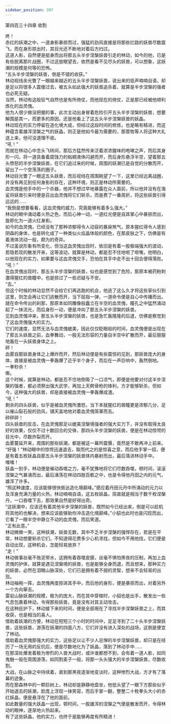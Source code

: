 ```yaml
---
sidebar_position: 397
---
```

 第四百三十四章 收割


咚！  
赤红的妖潮之中，一道身影暴掠而过，强猛的劲风直接是将那些拦路的妖兽尽数震飞，而在身形掠出时，其目光还不断地对着后方扫过。  
这道人影，自然便是挺身而出将那五头半步涅槃妖兽引走的林动，如今的他，已是有些脱离那片战圈，不过这放眼望去，依然是看不见尽头的妖兽，可以想象，这妖潮的规模是何等的恐怖。  
“五头半步涅槃的妖兽，倒是不错的收获。”  
林动视线余光瞥了一眼越来越近的五头半步涅槃妖兽，说出来的低声喃喃自语，却是足以将很多人震傻过去，被五头如此强大的妖兽追杀着，就算是半步涅槃的强者也必死无疑。  
当然，林动有这般狂气自然也是有所倚仗，而他现在的倚仗，正是那已经被他顺利炼化的血灵傀。  
他为人很少做没把握的事，此次主动出身冒着危险引开五头半步涅槃的妖兽，想要解围是其一，而更多的原因，还是他看上了这五头半步涅槃妖兽的妖晶。  
林动现在的实力停留在造化境大成，但经过这段时间的修炼，也是略有精进，而这种蕴含着雄浑涅槃之气的妖晶，则正是他如今最为需要的，那晋牧等人将这种大礼送上来，他可没道理不收。  
“吼！”  
而就在林动心中念头飞转间，那后方猛然传来泛着浓浓腥味的咆哮之声，而后其身形一闪，将一道具备着腐蚀力的粘稠液体闪避而开，而后身形悬浮半空，望着那五头愤怒的半步涅槃妖兽，在它们追过来的时候，周围的妖潮已是自觉的分散而开，留出了一个空荡荡的圈子。  
林动目光瞥了一眼这五头妖兽，而后视线在周围眺望了一下，这里已经远离战圈，并没有再见到任何身影的存在，这种环境，则正是林动所需要的。  
血灵傀是他手中的一个杀器，他并不想过早地暴露在众人面前，所以他并没有在海鲨将妖兽引来时便是召出血灵傀将它们斩杀，而是费了一番周折，将这些妖兽引得远远的……  
“我倒是想要看看，这血灵傀的威力，究竟能够有着多么强大。”  
林动的眼中涌动着火热之色，而后心神一动，一道红光便是自其掌心中暴掠而出，旋即化为一道火红身影。  
如今的血灵傀，已经没有了那种浓郁得令人动容的暴戾煞气，原本猩红得令人感到阴森的身体，也是转化成了一种类似火焰晶体般的颜色，在那皮肤之下，仿佛是有着液体流动一般，颇为的奇异。  
不过虽说形象有所变化，但当这血灵傀出现时，依旧是有着一股极端强大的波动，若隐若现的散发开来，这等波动，就算是林动，都是忍不住地咂了咂嘴，他明白，以他现在的实力，如果要与这血灵傀交手，恐怕在其手中走不出十回合便得落败。  
“吼！”  
在血灵傀出现时，那五头半步涅槃的妖兽，似也是感觉到了危险，那原本被药粉刺激得猩红的兽瞳中，也是掠过了一些迟疑与不安。  
“去。”  
但这个时候的林动显然不会给它们再逃跑的机会，他逃了这么久才将这些家伙引到这里，则怎会再让它们逃散而开，当下屈指一弹，一道命令便是自心中传播而出。  
就在命令传出的刹那，那原本如同雕像般矗立在半空的血灵傀，瞳孔之中猛然涌动起了一抹流光，而后身形一动，便是冲向了那五头半步涅槃的妖兽。  
见到血灵傀冲来，那五头半步涅槃的妖兽，也是急忙轰隆隆的后退，仿佛是察觉到了这血灵傀强大的实力。  
它们的速度，显然无法与血灵傀媲美，因此仅仅眨眼般的时间，血灵傀便是出现在了那五头妖兽之前，血拳舞动，一股无法形容的力量自半空中扩散而开，最后狠狠地轰在一头妖兽身体之上。  
砰！  
血雾自那妖兽身体之上爆炸而开，然后林动便是有些震惊的见到，那妖兽庞大的身体，直接是被血灵傀一拳轰爆了近乎半个身子，而后在一声巨响中，轰然倒地。  
一拳秒杀！  
嘶。  
这个时候，就算是林动，都是忍不住地倒吸了一口凉气，即便是他要对付这半步涅槃的强者，都必须祭出强大武学，再加上天鳄骨枪的锋利，方才能够斩杀，但如今，这种强大的妖兽，却是直接被血灵傀一拳轰爆成渣。  
“吼！”  
剩余的四头妖兽，似乎是被血灵傀所激怒，当下本就猩红的兽瞳更是浓郁几分，足以催山裂石般的劲风，铺天盖地地对着血灵傀笼罩而去。  
砰砰砰！  
四头妖兽的反击，在血灵傀那足以媲美涅槃境强者的强大实力下，并没有取得太良好的效果，仅仅不过十数回合的交锋，那四头半步涅槃的妖兽，便是在林动惊愕的目光中，尽数炸裂而开。  
血雾蔓延开来，周围的那些妖潮，都是被这一幕所震慑，竟然是不敢再冲上前来。  
“好强！”林动眼中的惊愕迅速退去，取而代之的是惊喜之意，而后他手掌一招，便是有着五枚妖晶自那五头半步涅槃的妖兽体内暴射而出，最后落进林动手中。  
嗤嗤！  
妖晶一到手，林动便是催动吞噬之力，毫不犹豫地将它们尽数吞噬，顿时间，滚滚涅槃之气暴涌而出，最后涌荡在林动四肢百骸之中，也是令得他丹田之内的元气，雄浑了许多。  
“照这种速度，应该能够很快抵达造化境巅峰。”感应着丹田元丹中所涌动的元力以及浑身充满力量的火热，林动喃喃自语，这五枚妖晶，简直就是相当于数千枚涅槃丹，一口吞噬下去，那效果自然是好得出奇。  
“这妖潮中，应该还有着其他半步涅槃的妖兽，既然如今已经出来，倒是可以趁机将其他的也解决，想来应该能够助你冲击造化境巅峰。”小貂也此时也是闪现而出，它看了一眼半空中静立不动的血灵傀，而后笑道。  
“正有此意。”  
林动微微一笑，这种妖潮，妖兽无数，其中不乏半步涅槃的强悍存在，若是在平常，林动想要斩杀它们，不知道得花费多少心机寻找，但如今不用他找，它们便是自动出现，这种机会，怎能轻易放弃？  
“走！”  
林动做事丝毫不拖泥带水，这拥有着吞噬皮膜，丝毫不惧怕黑夜的压制，再加上血灵傀的护体，就算是遇见涅槃境的妖兽，也是能够全身而退，而且想来，那种实力的妖兽，必然在泪眼山脉深处，它们已是拥有着不弱的灵智，想来不会轻易的出现。  
林动袖袍一挥，血灵傀再度掠进其手中，而后他的身形，便是暴掠而出，对着另外一个方向窜去。  
雷岩山脉妖潮的规模，极为的庞大，而在其中穿梭时，小貂也是出手，散发出一些气息包裹着林动，令得那些妖兽，竟是没有对其主动攻击。  
在这种庇护下，林动接下来的时间，便是全部用在了寻找半步涅槃妖兽之上，而其收获，也是相当的喜人。  
借助着妖潮的方便，林动在短短三个小时的时间中，足足寻到了二十头半步涅槃妖兽，这些妖兽，游荡在妖潮的四面八方，它们并没有进入深处的战场，这倒是便宜了林动。  
借助着血灵傀那强大的实力，这些足以让不少人忌惮的半步涅槃妖兽，却只是在经历了一场无用的反抗后，便是尽数地化为了妖晶，落到了林动手中……  
在那深处爆发着极为惨烈的人兽大战时，或许谁都想不到，会有着一道人影，如同鬼魅一般在周围游荡，如同割麦子一般，将那一头头强大的半步涅槃妖兽，尽数收割。  
大战，在山脉之中持续着，直到那黑夜逐渐地变淡时，这种惨烈大战，方才有了落幕的迹象。  
而在那森林中的一颗巨树上，林动却是静静地盘坐，他低头望了一眼下方那些似乎开始退去的妖潮，脸庞上浮现一抹笑容，而后手掌一翻，整整二十枚拳头大小的赤红妖晶，便是悬浮在了他的面前。  
如此数量的强大妖晶一出现，顿时间，一股雄浑的涅槃之气便是散发而开，令得林动的眼神，逐渐地火热起来。  
有了这些妖晶，他的实力，也终于是能够再度有所精进！  
  
  
